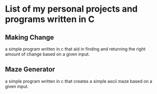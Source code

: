 # List of my personal projects and programs written in C

## Making Change

a simple program written in c that aid in finding and returning the right amount of change based on a given input. 

## Maze Generator 

a simple program written in c that creates a simple ascii maze based on a given input. 